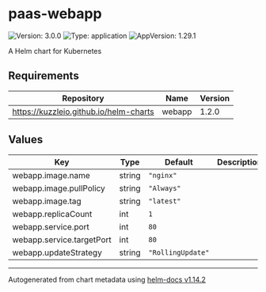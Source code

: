 # paas-webapp

![Version: 3.0.0](https://img.shields.io/badge/Version-3.0.0-informational?style=flat-square) ![Type: application](https://img.shields.io/badge/Type-application-informational?style=flat-square) ![AppVersion: 1.29.1](https://img.shields.io/badge/AppVersion-1.29.1-informational?style=flat-square)

A Helm chart for Kubernetes

## Requirements

| Repository | Name | Version |
|------------|------|---------|
| https://kuzzleio.github.io/helm-charts | webapp | 1.2.0 |

## Values

| Key | Type | Default | Description |
|-----|------|---------|-------------|
| webapp.image.name | string | `"nginx"` |  |
| webapp.image.pullPolicy | string | `"Always"` |  |
| webapp.image.tag | string | `"latest"` |  |
| webapp.replicaCount | int | `1` |  |
| webapp.service.port | int | `80` |  |
| webapp.service.targetPort | int | `80` |  |
| webapp.updateStrategy | string | `"RollingUpdate"` |  |

----------------------------------------------
Autogenerated from chart metadata using [helm-docs v1.14.2](https://github.com/norwoodj/helm-docs/releases/v1.14.2)

